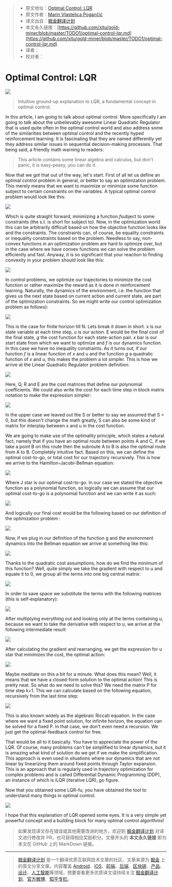 > * 原文地址：[Optimal Control: LQR](https://towardsdatascience.com/optimal-control-lqr-417b41e10d0d)
> * 原文作者：[Marin Vlastelica Pogančić](https://medium.com/@marinvp)
> * 译文出自：[掘金翻译计划](https://github.com/xitu/gold-miner)
> * 本文永久链接：[https://github.com/xitu/gold-miner/blob/master/TODO1/optimal-control-lqr.md](https://github.com/xitu/gold-miner/blob/master/TODO1/optimal-control-lqr.md)
> * 译者：
> * 校对者：

# Optimal Control: LQR

![](https://cdn-images-1.medium.com/max/1600/0*SSB8_Rwp0keZZ7uG.jpg)

> Intuitive ground-up explanation to LQR, a fundamental concept in optimal control.

In this article, I am going to talk about optimal control. More specifically I am going to talk about the unbelievably awesome Linear Quadratic Regulator that is used quite often in the optimal control world and also address some of the similarities between optimal control and the recently hyped reinforcement learning. It is fascinating that they are named differently yet they address similar issues in sequential decision-making processes. That being said, a friendly math warning to readers:

> This article contains some linear algebra and calculus, but don't panic, it is easy-peasy, you can do it.

Now that we got that out of the way, let's start. First of all let us define an optimal control problem in general, or better to say an optimization problem. This merely means that we want to maximize or minimize some function subject to certain constraints on the variables. A typical optimal control problem would look like this:

![](https://cdn-images-1.medium.com/max/1600/1*qs2p-_jNvBDeGMEVqrqK9A.png)

Which is quite straight forward, minimizing a function *f*subject to some constraints (the s.t. is short for subject to). Now, in the optimization world this can be arbitrarily difficult based on how the objective function looks like and the constraints. The constraints can, of course, be equality constraints or inequality constraints based on the problem. Needless to say, non-convex functions in an optimization problem are hard to optimize over, but in the case where we have convex functions we can solve the problem efficiently and fast. Anyway, it is so significant that your reaction to finding convexity in your problem should look like this:

![](https://cdn-images-1.medium.com/max/1600/0*5jrHW-EJDsRPZVBx.jpg)

In control problems, we optimize our trajectories to minimize the cost function or rather maximize the reward as it is done in reinforcement learning. Naturally, the dynamics of the environment, i.e. the function that gives us the next state based on current action and current state, are part of the optimization constraints. So we might write our control optimization problem as follows):

![](https://cdn-images-1.medium.com/max/1600/1*VB-syinim9NPm6EIRIQMPg.png)

This is the case for finite horizon till N. Lets break it down in short. x is our state variable at each time step, *u* is our action. E would be the final cost of the final state, *g* the cost function for each state-action pair. *x* bar is our start state from which we want to optimize and *f* is our dynamics function. In this case we have no inequality constraints. As it turns out, if our function *f* is a linear function of *x* and *u* and the function *g* a quadratic function of *x* and *u*, this makes the problem a lot simpler. This is how we arrive at the Linear Quadratic Regulator problem definition:

![](https://cdn-images-1.medium.com/max/1600/1*FUpZDyx377ChcaYhcrEWvw.png)

Here, Q, R and E are the cost matrices that define our polynomial coefficients. We could also write the cost for each time step in block matrix notation to make the expression simpler:

![](https://cdn-images-1.medium.com/max/1600/1*Q5ZAP09bX_o3BYGONcLE2A.png)

In the upper case we leaved out the S or better to say we assumed that S = 0, but this doesn't change the math greatly, S can also be some kind of matrix for interplay between x and u in the cost function.

We are going to make use of the optimality principle, which states a natural fact, namely that if you have an optimal route between points A and C, if we take a point B on this route then the subroute A to B is also the optimal route from A to B. Completely intuitive fact. Based on this, we can define the optimal cost-to-go, or total cost for our trajectory recursively. This is how we arrive to the Hamilton-Jacobi-Bellman equation:

![](https://cdn-images-1.medium.com/max/1600/1*EQdn0DQS8OXgfV2fDsGclg.png)

Where J star is our optimal cost-to-go. In our case we stated the objective function as a polynomial function, so logically we can assume that our optimal cost-to-go is a polynomial function and we can write it as such:

![](https://cdn-images-1.medium.com/max/1600/1*EsHlDB5SV7fHwLo3wrar1g.png)

And logically our final cost would be the following based on our definition of the optimization problem :

![](https://cdn-images-1.medium.com/max/1600/1*FFc0lDhMgGLrJKxbNQZ14Q.png)

Now, if we plug in our definition of the function g and the environment dynamics into the Bellman equation we arrive at something like this:

![](https://cdn-images-1.medium.com/max/1600/1*eQxRS-3O2UtGF2zzO2tQtQ.png)

Thanks to the quadratic cost assumptions, how do we find the minimum of this function? Well, quite simply we take the gradient with respect to u and equate it to 0, we group all the terms into one big central matrix:

![](https://cdn-images-1.medium.com/max/1600/1*ljoF2k4uIRdP3m3ynFABsA.png)

In order to save space we substitute the terms with the following matrices (this is self-explanatory):

![](https://cdn-images-1.medium.com/max/1600/1*QpN6Lh63BxMjgJeYYdxwCQ.png)

After multiplying everything out and looking only at the terms containing *u*, because we want to take the derivative with respect to *u*, we arrive at the following intermediate result:

![](https://cdn-images-1.medium.com/max/1600/1*ALpr9ExoUMQBPNi8gFCqDQ.png)

After calculating the gradient and rearranging, we get the expression for u star that minimizes the cost, the optimal action:

![](https://cdn-images-1.medium.com/max/1600/1*5SCURUpNJuumckGwzyVnDA.png)

Maybe meditate on this a bit for a minute. What does this mean? Well, it means that we have a closed-form solution to the optimal action! This is pretty neat. So what do we need to solve this? We need the matrix P for time step k+1. This we can calculate based on the following equation, recursively from the last time step:

![](https://cdn-images-1.medium.com/max/1600/1*EkgXYabMf3QEFgH_-Ecdqw.png)

This is also known widely as the algebraic Riccati equation. In the case where we want a fixed point solution, for infinite horizon, the equation can be solved for a fixed P. In that case, we don't even need a recursion. We just get the optimal-feedback control for free.

That would be all to it basically. You have to appreciate the power of the LQR. Of course, many problems can't be simplified to linear dynamics, but it is amazing what kind of solution do we get if we make the simplification. This approach is even used in situations where our dynamics that are not linear by linearizing them around fixed points through Taylor expansion. This is an approach that is regularly used in trajectory optimization for complex problems and is called Differential Dynamic Programming (DDP), an instance of which is iLQR (iterative LQR), go figure.

Now that you obtained some LQR-fu, you have obtained the tool to understand many things in optimal control.

![](https://cdn-images-1.medium.com/max/1600/0*4eOi4xHOUcdbeUVK.png)

I hope that this explanation of LQR opened some eyes. It is a very simple yet powerful concept and a building block for many optimal control algorithms!

> 如果发现译文存在错误或其他需要改进的地方，欢迎到 [掘金翻译计划](https://github.com/xitu/gold-miner) 对译文进行修改并 PR，也可获得相应奖励积分。文章开头的 **本文永久链接** 即为本文在 GitHub 上的 MarkDown 链接。

---

> [掘金翻译计划](https://github.com/xitu/gold-miner) 是一个翻译优质互联网技术文章的社区，文章来源为 [掘金](https://juejin.im) 上的英文分享文章。内容覆盖 [Android](https://github.com/xitu/gold-miner#android)、[iOS](https://github.com/xitu/gold-miner#ios)、[前端](https://github.com/xitu/gold-miner#前端)、[后端](https://github.com/xitu/gold-miner#后端)、[区块链](https://github.com/xitu/gold-miner#区块链)、[产品](https://github.com/xitu/gold-miner#产品)、[设计](https://github.com/xitu/gold-miner#设计)、[人工智能](https://github.com/xitu/gold-miner#人工智能)等领域，想要查看更多优质译文请持续关注 [掘金翻译计划](https://github.com/xitu/gold-miner)、[官方微博](http://weibo.com/juejinfanyi)、[知乎专栏](https://zhuanlan.zhihu.com/juejinfanyi)。
